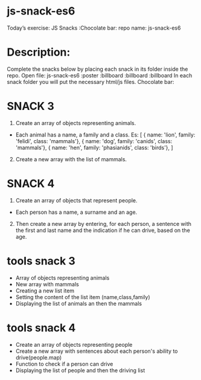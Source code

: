 # js-snack-es6

Today’s exercise: JS Snacks :Chocolate bar:
repo name: js-snack-es6

# Description:

Complete the snacks below by placing each snack in its folder inside the repo.
Open file: js-snack-es6
:poster
:billboard
:billboard
:billboard
In each snack folder you will put the necessary html/js files.
Chocolate bar:

# SNACK 3

1. Create an array of objects representing animals.

- Each animal has a name, a family and a class.
  Es:
  [
  { name: 'lion', family: 'felidi', class: 'mammals'},
  { name: 'dog', family: 'canids', class: 'mammals'},
  { name: 'hen', family: 'phasianids', class: 'birds'},
  ]

2. Create a new array with the list of mammals.

# SNACK 4

1. Create an array of objects that represent people.

- Each person has a name, a surname and an age.

2. Then create a new array by entering, for each person, a sentence with the first and last name and the indication if he can drive, based on the age.

# tools snack 3

- Array of objects representing animals
- New array with mammals
- Creating a new list item
- Setting the content of the list item (name,class,family)
- Displaying the list of animals an then the mammals

# tools snack 4

- Create an array of objects representing people
- Create a new array with sentences about each person's ability to drive(people.map)
- Function to check if a person can drive
- Displaying the list of people and then the driving list
